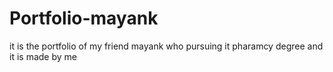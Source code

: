 # Portfolio-mayank
it is the portfolio of my friend mayank who pursuing it pharamcy degree and it is made by me
